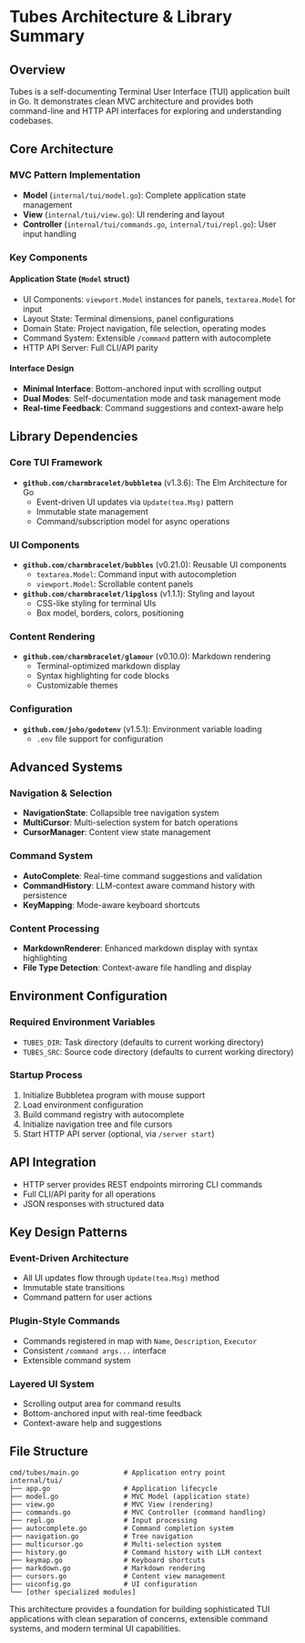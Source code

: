 # Tubes Architecture & Library Summary

## Overview
Tubes is a self-documenting Terminal User Interface (TUI) application built in Go. It demonstrates clean MVC architecture and provides both command-line and HTTP API interfaces for exploring and understanding codebases.

## Core Architecture

### MVC Pattern Implementation
- **Model** (`internal/tui/model.go`): Complete application state management
- **View** (`internal/tui/view.go`): UI rendering and layout 
- **Controller** (`internal/tui/commands.go`, `internal/tui/repl.go`): User input handling

### Key Components

#### Application State (`Model` struct)
- UI Components: `viewport.Model` instances for panels, `textarea.Model` for input
- Layout State: Terminal dimensions, panel configurations
- Domain State: Project navigation, file selection, operating modes
- Command System: Extensible `/command` pattern with autocomplete
- HTTP API Server: Full CLI/API parity

#### Interface Design
- **Minimal Interface**: Bottom-anchored input with scrolling output
- **Dual Modes**: Self-documentation mode and task management mode
- **Real-time Feedback**: Command suggestions and context-aware help

## Library Dependencies

### Core TUI Framework
- **`github.com/charmbracelet/bubbletea`** (v1.3.6): The Elm Architecture for Go
  - Event-driven UI updates via `Update(tea.Msg)` pattern
  - Immutable state management
  - Command/subscription model for async operations

### UI Components
- **`github.com/charmbracelet/bubbles`** (v0.21.0): Reusable UI components
  - `textarea.Model`: Command input with autocompletion
  - `viewport.Model`: Scrollable content panels
- **`github.com/charmbracelet/lipgloss`** (v1.1.1): Styling and layout
  - CSS-like styling for terminal UIs
  - Box model, borders, colors, positioning

### Content Rendering
- **`github.com/charmbracelet/glamour`** (v0.10.0): Markdown rendering
  - Terminal-optimized markdown display
  - Syntax highlighting for code blocks
  - Customizable themes

### Configuration
- **`github.com/joho/godotenv`** (v1.5.1): Environment variable loading
  - `.env` file support for configuration

## Advanced Systems

### Navigation & Selection
- **NavigationState**: Collapsible tree navigation system
- **MultiCursor**: Multi-selection system for batch operations
- **CursorManager**: Content view state management

### Command System
- **AutoComplete**: Real-time command suggestions and validation
- **CommandHistory**: LLM-context aware command history with persistence
- **KeyMapping**: Mode-aware keyboard shortcuts

### Content Processing
- **MarkdownRenderer**: Enhanced markdown display with syntax highlighting
- **File Type Detection**: Context-aware file handling and display

## Environment Configuration

### Required Environment Variables
- `TUBES_DIR`: Task directory (defaults to current working directory)
- `TUBES_SRC`: Source code directory (defaults to current working directory)

### Startup Process
1. Initialize Bubbletea program with mouse support
2. Load environment configuration
3. Build command registry with autocomplete
4. Initialize navigation tree and file cursors
5. Start HTTP API server (optional, via `/server start`)

## API Integration
- HTTP server provides REST endpoints mirroring CLI commands
- Full CLI/API parity for all operations
- JSON responses with structured data

## Key Design Patterns

### Event-Driven Architecture
- All UI updates flow through `Update(tea.Msg)` method
- Immutable state transitions
- Command pattern for user actions

### Plugin-Style Commands
- Commands registered in map with `Name`, `Description`, `Executor`
- Consistent `/command args...` interface
- Extensible command system

### Layered UI System
- Scrolling output area for command results
- Bottom-anchored input with real-time feedback
- Context-aware help and suggestions

## File Structure
```
cmd/tubes/main.go           # Application entry point
internal/tui/
├── app.go                  # Application lifecycle
├── model.go                # MVC Model (application state)
├── view.go                 # MVC View (rendering)
├── commands.go             # MVC Controller (command handling)
├── repl.go                 # Input processing
├── autocomplete.go         # Command completion system
├── navigation.go           # Tree navigation
├── multicursor.go          # Multi-selection system
├── history.go              # Command history with LLM context
├── keymap.go               # Keyboard shortcuts
├── markdown.go             # Markdown rendering
├── cursors.go              # Content view management
├── uiconfig.go             # UI configuration
└── [other specialized modules]
```

This architecture provides a foundation for building sophisticated TUI applications with clean separation of concerns, extensible command systems, and modern terminal UI capabilities.